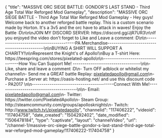 {
    "title": "MASSIVE ORC SIEGE BATTLE: GONDOR'S LAST STAND - Third Age Total War Reforged Mod Gameplay",
    "description": "MASSIVE ORC SIEGE BATTLE - Third Age Total War Reforged Mod Gameplay - Hey guys! Welcome back to another reforged battle replay. This is a custom scenario made by Horton. It's a 3v5 and the orc have to attack in waves! Enjoy the Battle :D\n\n\nJOIN MY DISCORD SERVER: https:\/\/discord.gg\/JjR7UR3\n\nIf you enjoyed the video don't forget to Like and Leave a comment :D\n\n-----------------------------------------PA Merchandise---------------------------------------------\n\nBUYING A SHIRT WILL SUPPORT A CHARITY!\n\nRepresent the Knight's of Apollo!\nBuy a T-shirt Here: https:\/\/teespring.com\/stores\/pixelated-apollo\n\n----------------------------------How You Can Support Me! -----------------------------------\n\n- Like, share and leave a comment :D\n- Turn OFF adblock or whitelist my channel\n- Send me a GREAT battle Replay: pixelatedapollo@gmail.com\n- Purchase a Server at: https:\/\/oasis-hosting.net\/ and use this discount code - PA2017 \n\n------------------------------------------Connect With Me!-----------------------------------------\n\n- Email: pixelatedapollo@gmail.com\n- Twitter: https:\/\/twitter.com\/PixelatedApollo\n- Steam Group:  http:\/\/steamcommunity.com\/groups\/apollosknights\n- Twitch: http:\/\/www.twitch.tv\/pixelatedapollo",
    "channelid": "117406222",
    "videoid": "117404758",
    "date_created": "1504292402",
    "date_modified": "1506478184",
    "type": "captivate",
    "layout": "channelVideo",
    "url": "\/channel-1\/massive-orc-siege-battle-gondor-s-last-stand-third-age-total-war-reforged-mod-gameplay\/117406222-117404758"
}